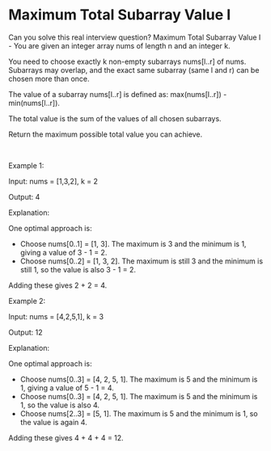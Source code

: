 # Maximum Total Subarray Value I

Can you solve this real interview question? Maximum Total Subarray Value I - You are given an integer array nums of length n and an integer k.

You need to choose exactly k non-empty subarrays nums[l..r] of nums. Subarrays may overlap, and the exact same subarray (same l and r) can be chosen more than once.

The value of a subarray nums[l..r] is defined as: max(nums[l..r]) - min(nums[l..r]).

The total value is the sum of the values of all chosen subarrays.

Return the maximum possible total value you can achieve.

 

Example 1:

Input: nums = [1,3,2], k = 2

Output: 4

Explanation:

One optimal approach is:

 * Choose nums[0..1] = [1, 3]. The maximum is 3 and the minimum is 1, giving a value of 3 - 1 = 2.
 * Choose nums[0..2] = [1, 3, 2]. The maximum is still 3 and the minimum is still 1, so the value is also 3 - 1 = 2.

Adding these gives 2 + 2 = 4.

Example 2:

Input: nums = [4,2,5,1], k = 3

Output: 12

Explanation:

One optimal approach is:

 * Choose nums[0..3] = [4, 2, 5, 1]. The maximum is 5 and the minimum is 1, giving a value of 5 - 1 = 4.
 * Choose nums[0..3] = [4, 2, 5, 1]. The maximum is 5 and the minimum is 1, so the value is also 4.
 * Choose nums[2..3] = [5, 1]. The maximum is 5 and the minimum is 1, so the value is again 4.

Adding these gives 4 + 4 + 4 = 12.
